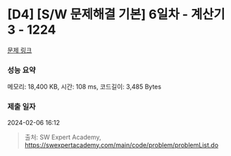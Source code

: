# [D4] [S/W 문제해결 기본] 6일차 - 계산기3 - 1224 

[문제 링크](https://swexpertacademy.com/main/code/problem/problemDetail.do?contestProbId=AV14tDX6AFgCFAYD) 

### 성능 요약

메모리: 18,400 KB, 시간: 108 ms, 코드길이: 3,485 Bytes

### 제출 일자

2024-02-06 16:12



> 출처: SW Expert Academy, https://swexpertacademy.com/main/code/problem/problemList.do